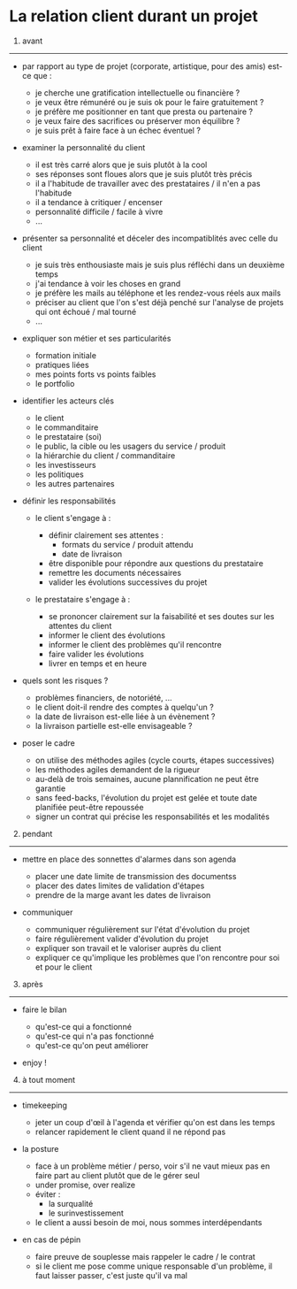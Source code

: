 La relation client durant un projet
==============================================

1) avant
--------

-	par rapport au type de projet (corporate, artistique, pour des amis) est-ce que :
	-	je cherche une gratification intellectuelle ou financière ?
	-	je veux être rémunéré ou je suis ok pour le faire gratuitement ?
	-	je préfère me positionner en tant que presta ou partenaire ?
	-	je veux faire des sacrifices ou préserver mon équilibre ?
	-	je suis prêt à faire face à un échec éventuel ?

-	examiner la personnalité du client
	-	il est très carré alors que je suis plutôt à la cool
	-	ses réponses sont floues alors que je suis plutôt très précis
	-	il a l'habitude de travailler avec des prestataires / il n'en a pas l'habitude
	-	il a tendance à critiquer / encenser
	-	personnalité difficile / facile à vivre
	-	...

-	présenter sa personnalité et déceler des incompatiblités avec celle du client
	-	je suis très enthousiaste mais je suis plus réfléchi dans un deuxième temps
	-	j'ai tendance à voir les choses en grand
	-	je préfère les mails au téléphone et les rendez-vous réels aux mails
	-	préciser au client que l'on s'est déjà penché sur l'analyse de projets qui ont échoué / mal tourné
	-	...

-	expliquer son métier et ses particularités
	-	formation initiale
	-	pratiques liées
	-	mes points forts vs points faibles
	-	le portfolio

-	identifier les acteurs clés
	-	le client
	-	le commanditaire
	-	le prestataire (soi)
	-	le public, la cible ou les usagers du service / produit
	-	la hiérarchie du client / commanditaire
	-	les investisseurs
	-	les politiques
	-	les autres partenaires

-	définir les responsabilités

	-	le client s'engage à :
		-	définir clairement ses attentes :
			-	formats du service / produit attendu
			-	date de livraison
		-	être disponible pour répondre aux questions du prestataire
		-	remettre les documents nécessaires
		-	valider les évolutions successives du projet

	-	le prestataire s'engage à :
		-	se prononcer clairement sur la faisabilité et ses doutes sur les attentes du client
		-	informer le client des évolutions
		-	informer le client des problèmes qu'il rencontre
		-	faire valider les évolutions
		-	livrer en temps et en heure

-	quels sont les risques ?
	-	problèmes financiers, de notoriété, ...
	-	le client doit-il rendre des comptes à quelqu'un ?
	-	la date de livraison est-elle liée à un évènement ?
	-	la livraison partielle est-elle envisageable ?

-	poser le cadre
	-	on utilise des méthodes agiles (cycle courts, étapes successives)
	-	les méthodes agiles demandent de la rigueur
	-	au-delà de trois semaines, aucune plannification ne peut être garantie
	-	sans feed-backs, l'évolution du projet est gelée et toute date planifiée peut-être repoussée
	-	signer un contrat qui précise les responsabilités et les modalités

2) pendant
----------

-	mettre en place des sonnettes d'alarmes dans son agenda
	-	placer une date limite de transmission des documentss
	-	placer des dates limites de validation d'étapes
	-	prendre de la marge avant les dates de livraison

-	communiquer
	-	communiquer régulièrement sur l'état d'évolution du projet
	-	faire régulièrement valider d'évolution du projet
	-	expliquer son travail et le valoriser auprès du client
	-	expliquer ce qu'implique les problèmes que l'on rencontre pour soi et pour le client

3) après
--------

-	faire le bilan
	-	qu'est-ce qui a fonctionné
	-	qu'est-ce qui n'a pas fonctionné
	-	qu'est-ce qu'on peut améliorer

-	enjoy !

4) à tout moment
----------------

-	timekeeping
	-	jeter un coup d'œil à l'agenda et vérifier qu'on est dans les temps
	-	relancer rapidement le client quand il ne répond pas

-	la posture
	-	face à un problème métier / perso, voir s'il ne vaut mieux pas en faire part au client plutôt que de le gérer seul
	-	under promise, over realize
	-	éviter :
		-	la surqualité
		-	le surinvestissement
	-	le client a aussi besoin de moi, nous sommes interdépendants

-	en cas de pépin
	-	faire preuve de souplesse mais rappeler le cadre / le contrat
	-	si le client me pose comme unique responsable d'un problème, il faut laisser passer, c'est juste qu'il va mal

